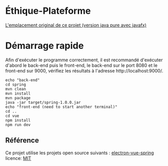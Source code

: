 # Éthique-Plateforme
[L'emplacement original de ce projet (version java pure avec javafx)](https://github.com/Catoblepases/EthiqueInterface)

# Démarrage rapide
Afin d'exécuter le programme correctement, il est recommandé d'exécuter d'abord le back-end puis le front-end, le back-end sur le port 8080 et le front-end sur 9000, vérifiez les résultats à l'adresse http://localhost:9000/.

```shell
echo "back-end"
cd spring
mvn clean
mvn install
mvn package
java -jar target/spring-1.0.0.jar
echo "front-end (need to start another terminal)"
cd ..
cd vue 
npm install
npm run dev
```

## Référence
Ce projet utilise les projets open source suivants :
[electron-vue-spring](https://github.com/wuruoyun/electron-vue-spring) licence: [MIT](LICENSE)

